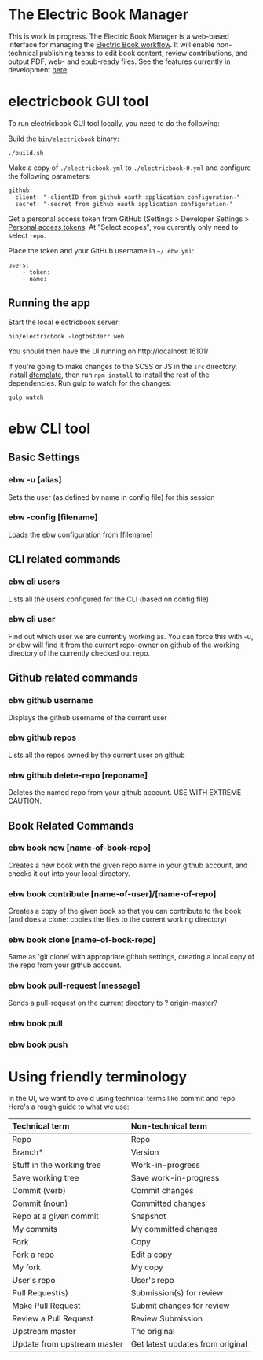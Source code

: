 # The Electric Book Manager

This is work in progress. The Electric Book Manager is a web-based interface for managing the [Electric Book workflow](http://electricbook.works/). It will enable non-technical publishing teams to edit book content, review contributions, and output PDF, web- and epub-ready files. See the features currently in development [here](https://github.com/electricbookworks/electric-book-gui/projects/1).

# electricbook GUI tool

To run electricbook GUI tool locally, you need to do the following:

Build the `bin/electricbook` binary:

    ./build.sh

Make a copy of `./electricbook.yml` to `./electricbook-0.yml` and configure the following parameters:

    github:
      client: "-clientID from github oauth application configuration-"
      secret: "-secret from github oauth application configuration-"

Get a personal access token from GitHub (Settings > Developer Settings > [Personal access tokens](https://github.com/settings/tokens). At "Select scopes", you currently only need to select `repo`.

Place the token and your GitHub username in `~/.ebw.yml`:

    users:
        - token:
        - name:

## Running the app

Start the local electricbook server:

    bin/electricbook -logtostderr web

You should then have the UI running on http://localhost:16101/

If you're going to make changes to the SCSS or JS in the `src` directory, install [dtemplate](https://github.com/craigmj/dtemplate), then run `npm install` to install the rest of the dependencies. Run gulp to watch for the changes:

    gulp watch

# ebw CLI tool

## Basic Settings

### ebw -u [alias]
Sets the user (as defined by name in config file) for this session

### ebw -config [filename]
Loads the ebw configuration from [filename]

## CLI related commands
### ebw cli users
Lists all the users configured for the CLI (based on config file)

### ebw cli user
Find out which user we are currently working as. You can force this with -u,
or ebw will find it from the current repo-owner on github of the
working directory of the currently checked out repo.

## Github related commands

### ebw github username
Displays the github username of the current user

### ebw github repos
Lists all the repos owned by the current user on github

### ebw github delete-repo [reponame]
Deletes the named repo from your github account. USE WITH EXTREME CAUTION.

## Book Related Commands

### ebw book new [name-of-book-repo]
Creates a new book with the given repo name in your github account, and checks it out into your local directory.

### ebw book contribute [name-of-user]/[name-of-repo]
Creates a copy of the given book so that you can contribute to the book (and does a clone: copies the files to the current working directory)

### ebw book clone [name-of-book-repo]
Same as 'git clone' with appropriate github settings, creating a local copy of the repo from your github account.

### ebw book pull-request [message]
Sends a pull-request on the current directory to ? origin-master?

### ebw book pull

### ebw book push

# Using friendly terminology

In the UI, we want to avoid using technical terms like commit and repo. Here's a rough guide to what we use:

| Technical term              | Non-technical term               |
|:----------------------------|:---------------------------------|
| Repo                        | Repo                             |
| Branch*                     | Version                          |
| Stuff in the working tree   | Work-in-progress                 |
| Save working tree           | Save work-in-progress            |
| Commit (verb)               | Commit changes                   |
| Commit (noun)               | Committed changes                |
| Repo at a given commit      | Snapshot                         |
| My commits                  | My committed changes             |
| Fork                        | Copy                             |
| Fork a repo                 | Edit a copy                      |
| My fork                     | My copy                          |
| User's repo                 | User's repo                      |
| Pull Request(s)             | Submission(s) for review         |
| Make Pull Request           | Submit changes for review        |
| Review a Pull Request       | Review Submission                |
| Upstream master             | The original                     |
| Update from upstream master | Get latest updates from original |
